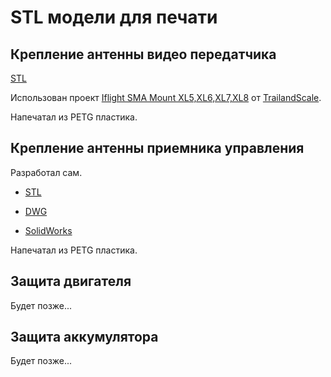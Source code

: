 # STL модели для печати

## Крепление антенны видео передатчика

[STL](3d/iflight-sma-mount.stl)

Использован проект [Iflight SMA Mount XL5,XL6,XL7,XL8](https://www.thingiverse.com/thing:3726536) от [TrailandScale](https://www.thingiverse.com/trailandscale/designs).

Напечатал из PETG пластика.

## Крепление антенны приемника управления

Разработал сам. 

- [STL](3d/fpv_tbs_mount.stl)

- [DWG](3d/fpv_tbs_mount.dwg)

- [SolidWorks](3d/fpv_tbs_mount.sldprt)

Напечатал из PETG пластика.

## Защита двигателя

Будет позже...

## Защита аккумулятора

Будет позже...